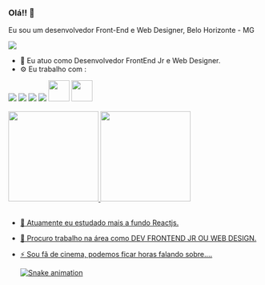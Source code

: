 ### Olá!! 👋

Eu sou um desenvolvedor Front-End e Web Designer, Belo Horizonte - MG

<div>
  <a href='https://www.linkedin.com/in/marciojuniosimoes/'>
    <img src ='https://img.shields.io/badge/LinkedIn-0077B5?style=for-the-badge&logo=linkedin&logoColor=white'/>
  </a>
  
</div>

- 🔭 Eu atuo como Desenvolvedor FrontEnd Jr e Web Designer.
- ⚙️ Eu trabalho com :  

<div>
  <img src='https://img.shields.io/badge/React-20232A?style=for-the-badge&logo=react&logoColor=61DAFB'/>
  <img src='https://img.shields.io/badge/JavaScript-F7DF1E?style=for-the-badge&logo=javascript&logoColor=black'/>
  <img src='https://img.shields.io/badge/HTML-239120?style=for-the-badge&logo=html5&logoColor=white'/>
  <img src='https://img.shields.io/badge/CSS-239120?&style=for-the-badge&logo=css3&logoColor=white'/>
  <img height='42px' backgroundColor='white' src="https://cdn.jsdelivr.net/gh/devicons/devicon/icons/wordpress/wordpress-plain-wordmark.svg" />
  <img height='42px' src="https://cdn.jsdelivr.net/gh/devicons/devicon/icons/figma/figma-original.svg" />


   </div>
   <br/>

<div align="start">
  <a href="https://github.com/marciojuniosimoes">
  <img height="180em" src="https://github-readme-stats.vercel.app/api?username=marciojuniosimoes&show_icons=true&theme=swift&include_all_commits=true&count_private=true"/>
  <img height="180em" src="https://github-readme-stats.vercel.app/api/top-langs/?username=marciojuniosimoes&layout=compact&langs_count=7&theme=swift"/>
    
</div>
  <br/>

- 🌱 Atuamente eu estudado mais a fundo Reactjs.
- 👯 Procuro trabalho na área como DEV FRONTEND JR OU WEB DESIGN.
- ⚡ Sou fã de cinema, podemos ficar horas falando sobre....
  
  ![Snake animation](https://github.com/marciojuniosimoes/marciojuniosimoes/blob/output/github-contribution-grid-snake.svg)


